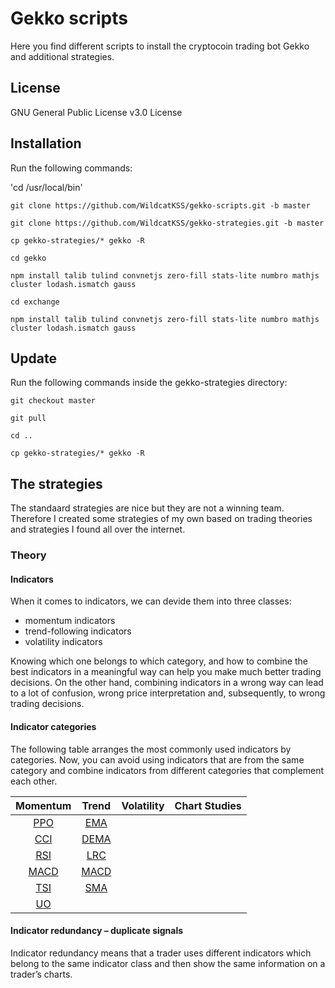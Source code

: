 # Gekko scripts

Here you find different scripts to install the cryptocoin trading bot Gekko and additional strategies.

## License
GNU General Public License v3.0 License

## Installation
Run the following commands:

'cd /usr/local/bin'

`git clone https://github.com/WildcatKSS/gekko-scripts.git -b master`





`git clone https://github.com/WildcatKSS/gekko-strategies.git -b master`

`cp gekko-strategies/* gekko -R`

`cd gekko`

`npm install talib tulind convnetjs zero-fill stats-lite numbro mathjs cluster lodash.ismatch gauss`

`cd exchange`

`npm install talib tulind convnetjs zero-fill stats-lite numbro mathjs cluster lodash.ismatch gauss`

## Update
Run the following commands inside the gekko-strategies directory:

`git checkout master`

`git pull`

`cd ..`

`cp gekko-strategies/* gekko -R`

## The strategies

The standaard strategies are nice but they are not a winning team. Therefore I created some strategies of my own based on trading theories and strategies I found all over the internet.

### Theory

#### Indicators

When it comes to indicators, we can devide them into three classes:

- momentum indicators
- trend-following indicators
- volatility indicators

Knowing which one belongs to which category, and how to combine the best indicators in a meaningful way can help you make much better trading decisions. On the other hand, combining indicators in a wrong way can lead to a lot of confusion, wrong price interpretation and, subsequently, to wrong trading decisions.

#### Indicator categories

The following table arranges the most commonly used indicators by categories. Now, you can avoid using indicators that are from the same category and combine indicators from different categories that complement each other.

| Momentum | Trend | Volatility | Chart Studies |
| :---: | :---: | :---: | :---: |
| [PPO](https://www.tradingview.com/wiki/Price_Oscillator_(PPO)) | [EMA](https://www.investopedia.com/terms/e/ema.asp) | | |
| [CCI](https://www.tradingview.com/wiki/Commodity_Channel_Index_(CCI)) | [DEMA](https://www.investopedia.com/articles/trading/10/double-exponential-moving-average.asp) | | |
| [RSI](https://www.tradingview.com/wiki/Relative_Strength_Index_(RSI)) | [LRC](http://stealthtraders.com/indicators/lrc/) | | |
| [MACD](https://www.investopedia.com/terms/m/macd.asp) | [MACD](https://www.tradingview.com/wiki/MACD_(Moving_Average_Convergence/Divergence)) | | |
| [TSI](https://www.investopedia.com/terms/t/tsi.asp) | [SMA](https://www.investopedia.com/terms/s/sma.asp) | | |
| [UO](https://www.tradingview.com/wiki/Ultimate_Oscillator_(UO)) | | | |

#### Indicator redundancy – duplicate signals

Indicator redundancy means that a trader uses different indicators which belong to the same indicator class and then show the same information on a trader’s charts.
